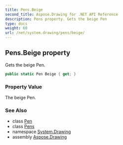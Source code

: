 ```yaml
---
title: Pens.Beige
second_title: Aspose.Drawing for .NET API Reference
description: Pens property. Gets the beige Pen
type: docs
weight: 60
url: /net/system.drawing/pens/beige/
---
```

## Pens.Beige property

Gets the beige Pen.

```csharp
public static Pen Beige { get; }
```

### Property Value

The beige Pen.

### See Also

* class [Pen](../../pen/)
* class [Pens](../)
* namespace [System.Drawing](../../pens/)
* assembly [Aspose.Drawing](../../../)



